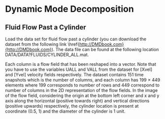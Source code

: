 # Dynamic Mode Decomposition
## Fluid Flow Past a Cylinder

Load the data set for fluid flow past a cylinder (you can download the dataset from the following link \href{http://DMDbook.com}{http://DMDbook.com}). The data file can be found at the following location DATA/DATA?FLUIDS/CYLINDER_ALL.mat. 

Each column is a flow field that has been reshaped into a vector. Note that you have to use the variables UALL and VALL from the dataset for [Xvel] and [Yvel] velocity fields respectively. The dataset contains 151 time snapshots which is the number of columns, and each column has 199 × 449 elements where 199 corresponds to number of rows and 449 correspond to number of columns in the 2D representation of the flow fields. In the image of the flow field, considering the origin at the bottom left corner and x and y axis along the horizontal (positive towards right) and vertical directions (positive upwards) respectively, the cylinder location is present at coordinate (0.5, 1) and the diameter of the cylinder is 1 unit.

